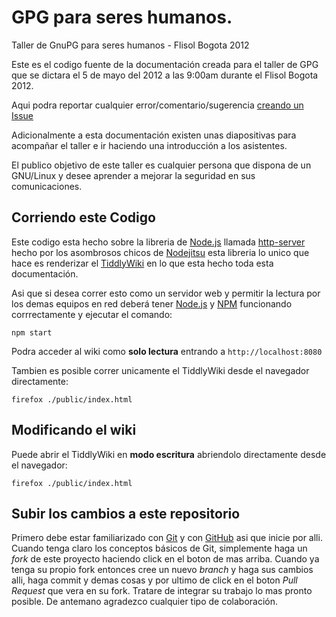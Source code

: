 GPG para seres humanos.
=========

Taller de GnuPG para seres humanos - Flisol Bogota 2012

Este es el codigo fuente de la documentación creada para el taller de GPG que se dictara el 5 de mayo del 2012 a las 9:00am durante el Flisol Bogota 2012.

Aqui podra reportar cualquier error/comentario/sugerencia [creando un Issue](https://github.com/cronopio/tallergpg/issues)

Adicionalmente a esta documentación existen unas diapositivas para acompañar el taller e ir haciendo una introducción a los asistentes.

El publico objetivo de este taller es cualquier persona que dispona de un GNU/Linux y desee aprender a mejorar la seguridad en sus comunicaciones.

Corriendo este Codigo
---------------------
Este codigo esta hecho sobre la libreria de [Node.js](http://nodejs.org/) llamada [http-server](https://github.com/nodeapps/http-server) hecho por los asombrosos chicos de [Nodejitsu](http://www.nodejitsu.com/) esta libreria lo unico que hace es renderizar el [TiddlyWiki](http://tiddlywiki.com/) en lo que esta hecho toda esta documentación.

Asi que si desea correr esto como un servidor web y permitir la lectura por los demas equipos en red deberá tener [Node.js](http://nodejs.org/) y [NPM](http://npmjs.org/) funcionando corrrectamente y ejecutar el comando:

```
npm start
```
Podra acceder al wiki como **solo lectura** entrando a ```http://localhost:8080```

Tambien es posible correr unicamente el TiddlyWiki desde el navegador directamente:
```
firefox ./public/index.html
```

Modificando el wiki
-------------------
Puede abrir el TiddlyWiki en **modo escritura** abriendolo directamente desde el navegador:
```
firefox ./public/index.html
```

Subir los cambios a este repositorio
------------------------------------
Primero debe estar familiarizado con [Git](http://git-scm.com/) y con [GitHub](https://github.com) asi que inicie por alli.
Cuando tenga claro los conceptos básicos de Git, simplemente haga un *fork* de este proyecto haciendo click en el boton de mas arriba.
Cuando ya tenga su propio fork entonces cree un nuevo *branch* y haga sus cambios alli, haga commit y demas cosas y por ultimo de click en el boton *Pull Request* que vera en su fork.
Tratare de integrar su trabajo lo mas pronto posible.
De antemano agradezco cualquier tipo de colaboración.
